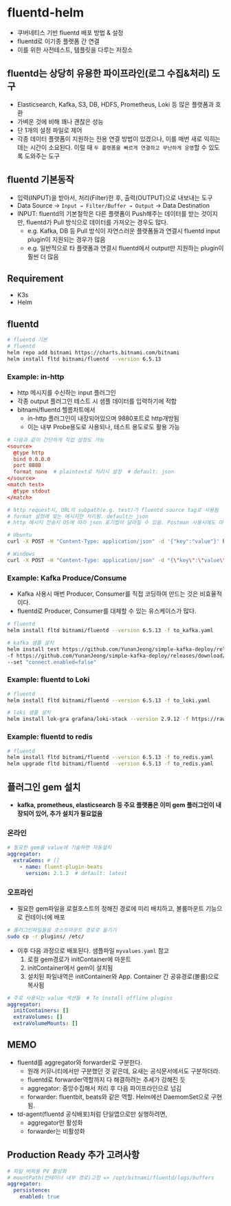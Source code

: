 # fluentd-helm

- 쿠버네티스 기반 fluentd 배포 방법 & 설정
- fluentd로 이기종 플랫폼 간 연결
- 이를 위한 사전테스트, 템플릿을 다루는 저장소

## fluentd는 상당히 유용한 파이프라인(로그 수집&처리) 도구

- Elasticsearch, Kafka, S3, DB, HDFS, Prometheus, Loki 등 많은 플랫폼과 호환
- 가벼운 것에 비해 꽤나 괜찮은 성능
- 단 1개의 설정 파일로 제어
- 각종 데이터 플랫폼이 지원하는 전용 연결 방법이 있겠으나, 이를 매번 새로 익히는 데는 시간이 소요된다. 이럴 때 `두 플랫폼을 빠르게 연결하고 무난하게 운영`할 수 있도록 도와주는 도구

## fluentd 기본동작

- 입력(INPUT)을 받아서, 처리(Filter)한 후, 출력(OUTPUT)으로 내보내는 도구
- Data Source → `Input → Filter/Buffer → Output` → Data Destination
- INPUT: fluentd의 기본철학은 다른 플랫폼이 Push해주는 데이터를 받는 것이지만, fluentd가 Pull 방식으로 데이터를 가져오는 경우도 많다.
  - e.g. Kafka, DB 등 Pull 방식이 자연스러운 플랫폼들과 연결시 fluentd input plugin이 지원되는 경우가 많음
  - e.g. 일반적으로 타 플랫폼과 연결시 fluentd에서 output만 지원하는 plugin이 훨씬 더 많음

## Requirement

- K3s
- Helm

## fluentd

```sh
# fluentd 기본
# fluentd
helm repo add bitnami https://charts.bitnami.com/bitnami
helm install fltd bitnami/fluentd --version 6.5.13
```

### Example: in-http

- http 메시지를 수신하는 input 플러그인
- 각종 output 플러그인 테스트 시 샘플 데이터를 입력하기에 적합
- bitnami/fluentd 헬름차트에서
  - in-http 플러그인이 내장되어있으며 9880포트로 http개방됨
  - 이는 내부 Probe용도로 사용되나, 테스트 용도로도 활용 가능

```conf
# 다음과 같이 간단하게 직접 설정도 가능
<source>
  @type http
  bind 0.0.0.0
  port 8888
  format none  # plaintext로 처리시 설정  # default: json
</source>
<match test>
  @type stdout
</match>
```

```sh
# http request시, URL의 subpath(e.g. test)가 fluentd source tag로 사용됨
# format 설정에 맞는 메시지만 처리됨. default는 json
# http 메시지 전송시 OS에 따라 json 표기법이 달라질 수 있음. Postman 사용시에도 마찬가지

# Ubuntu
curl -X POST -H "Content-Type: application/json" -d '{"key":"value"}' http://wsl:9880/test

# Windows
curl -X POST -H "Content-Type: application/json" -d "{\"key\":\"value\"}" http://wsl:9880/test
```

### Example: Kafka Produce/Consume

- Kafka 사용시 매번 Producer, Consumer를 직접 코딩하여 만드는 것은 비효율적이다.
- fluentd로 Producer, Consumer를 대체할 수 있는 유스케이스가 많다.

```sh
# fluentd
helm install fltd bitnami/fluentd --version 6.5.13 -f to_kafka.yaml

# kafka 샘플 설치
helm install test https://github.com/YunanJeong/simple-kafka-deploy/releases/download/v2.0.3/skafka-2.0.3.tgz \
-f https://github.com/YunanJeong/simple-kafka-deploy/releases/download/v2.0.3/kraft-multi.yaml \
--set "connect.enabled=false"
```

### Example: fluentd to Loki

```sh
# fluentd
helm install fltd bitnami/fluentd --version 6.5.13 -f to_loki.yaml

# loki 샘플 설치
helm install lok-gra grafana/loki-stack --version 2.9.12 -f https://raw.githubusercontent.com/YunanJeong/plg-stack/main/loki-grafana.yaml
```

### Example: fluentd to redis

```sh
# fluentd
helm install fltd bitnami/fluentd --version 6.5.13 -f to_redis.yaml
helm upgrade fltd bitnami/fluentd --version 6.5.13 -f to_redis.yaml
```

## 플러그인 gem 설치

- **kafka, prometheus, elasticsearch 등 주요 플랫폼은 이미 gem 플러그인이 내장되어 있어, 추가 설치가 필요없음**

### 온라인

```yaml
# 필요한 gem을 value에 기술하면 자동설치
aggregator:
  extraGems: # []
    - name: fluent-plugin-beats 
      version: 2.1.2  # default: latest
```

### 오프라인

- 필요한 gem파일을 로컬호스트의 정해진 경로에 미리 배치하고, 볼륨마운트 기능으로 컨테이너에 배포

```sh
# 플러그인파일들을 호스트마운트 경로로 옮기기
sudo cp -r plugins/ /etc/
```

- 이후 다음 과정으로 배포된다. 샘플파일 `myvalues.yaml` 참고
  1. 로컬 gem경로가 initContainer에 마운트
  2. initContainer에서 gem이 설치됨
  3. 설치된 파일내역은 initContainer와 App. Container 간 공유경로(볼륨)으로 복사됨

```yaml
# 주로 사용되는 value 섹션들  # To install offline plugins
aggregator:
  initContainers: []
  extraVolumes: []
  extraVolumeMounts: []
```

## MEMO

- fluentd를 aggregator와 forwarder로 구분한다.
  - 원래 커뮤니티에서만 구분했던 것 같은데, 요새는 공식문서에서도 구분하더라.
  - fluentd로 forwarder역할까지 다 해결하려는 추세가 강해진 듯
  - aggregator: 중앙수집해서 처리 후 다음 파이프라인으로 넘김
  - forwarder: fluentbit, beats와 같은 역할. Helm에선 DaemomSet으로 구현됨.
- td-agent(fluentd 공식배포)처럼 단일앱으로만 실행하려면,
  - aggregator만 활성화
  - forwarder는 비활성화

## Production Ready 추가 고려사항

```yaml
# 파일 버퍼용 PV 활성화
# mountPath(컨테이너 내부 경로)고정 => /opt/bitnami/fluentd/logs/buffers
aggregator:
  persistence: 
    enabled: true
```
  